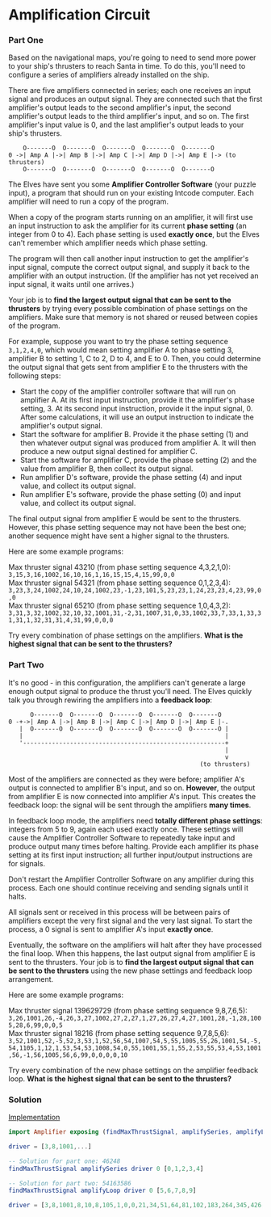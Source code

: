 # Amplification Circuit

### Part One

Based on the navigational maps, you're going to need to send more power to your ship's thrusters to reach Santa in time. To do this, you'll need to configure a series of amplifiers already installed on the ship.

There are five amplifiers connected in series; each one receives an input signal and produces an output signal. They are connected such that the first amplifier's output leads to the second amplifier's input, the second amplifier's output leads to the third amplifier's input, and so on. The first amplifier's input value is 0, and the last amplifier's output leads to your ship's thrusters.

```
    O-------O  O-------O  O-------O  O-------O  O-------O
0 ->| Amp A |->| Amp B |->| Amp C |->| Amp D |->| Amp E |-> (to thrusters)
    O-------O  O-------O  O-------O  O-------O  O-------O
```

The Elves have sent you some **Amplifier Controller Software** (your puzzle input), a program that should run on your existing Intcode computer. Each amplifier will need to run a copy of the program.

When a copy of the program starts running on an amplifier, it will first use an input instruction to ask the amplifier for its current **phase setting** (an integer from 0 to 4). Each phase setting is used **exactly once**, but the Elves can't remember which amplifier needs which phase setting.

The program will then call another input instruction to get the amplifier's input signal, compute the correct output signal, and supply it back to the amplifier with an output instruction. (If the amplifier has not yet received an input signal, it waits until one arrives.)

Your job is to **find the largest output signal that can be sent to the thrusters** by trying every possible combination of phase settings on the amplifiers. Make sure that memory is not shared or reused between copies of the program.

For example, suppose you want to try the phase setting sequence `3,1,2,4,0`, which would mean setting amplifier A to phase setting 3, amplifier B to setting 1, C to 2, D to 4, and E to 0. Then, you could determine the output signal that gets sent from amplifier E to the thrusters with the following steps:

- Start the copy of the amplifier controller software that will run on amplifier A. At its first input instruction, provide it the amplifier's phase setting, 3. At its second input instruction, provide it the input signal, 0. After some calculations, it will use an output instruction to indicate the amplifier's output signal.
- Start the software for amplifier B. Provide it the phase setting (1) and then whatever output signal was produced from amplifier A. It will then produce a new output signal destined for amplifier C.
- Start the software for amplifier C, provide the phase setting (2) and the value from amplifier B, then collect its output signal.
- Run amplifier D's software, provide the phase setting (4) and input value, and collect its output signal.
- Run amplifier E's software, provide the phase setting (0) and input value, and collect its output signal.

The final output signal from amplifier E would be sent to the thrusters. However, this phase setting sequence may not have been the best one; another sequence might have sent a higher signal to the thrusters.

Here are some example programs:

Max thruster signal 43210 (from phase setting sequence 4,3,2,1,0):  `3,15,3,16,1002,16,10,16,1,16,15,15,4,15,99,0,0`  
Max thruster signal 54321 (from phase setting sequence 0,1,2,3,4): `3,23,3,24,1002,24,10,24,1002,23,-1,23,101,5,23,23,1,24,23,23,4,23,99,0,0`  
Max thruster signal 65210 (from phase setting sequence 1,0,4,3,2): `3,31,3,32,1002,32,10,32,1001,31,-2,31,1007,31,0,33,1002,33,7,33,1,33,31,31,1,32,31,31,4,31,99,0,0,0`

Try every combination of phase settings on the amplifiers. **What is the highest signal that can be sent to the thrusters?**

### Part Two

It's no good - in this configuration, the amplifiers can't generate a large enough output signal to produce the thrust you'll need. The Elves quickly talk you through rewiring the amplifiers into a **feedback loop**:

```
      O-------O  O-------O  O-------O  O-------O  O-------O
0 -+->| Amp A |->| Amp B |->| Amp C |->| Amp D |->| Amp E |-.
   |  O-------O  O-------O  O-------O  O-------O  O-------O |
   |                                                        |
   '--------------------------------------------------------+
                                                            |
                                                            v
                                                     (to thrusters)
```

Most of the amplifiers are connected as they were before; amplifier A's output is connected to amplifier B's input, and so on. **However**, the output from amplifier E is now connected into amplifier A's input. This creates the feedback loop: the signal will be sent through the amplifiers **many times**.

In feedback loop mode, the amplifiers need **totally different phase settings**: integers from 5 to 9, again each used exactly once. These settings will cause the Amplifier Controller Software to repeatedly take input and produce output many times before halting. Provide each amplifier its phase setting at its first input instruction; all further input/output instructions are for signals.

Don't restart the Amplifier Controller Software on any amplifier during this process. Each one should continue receiving and sending signals until it halts.

All signals sent or received in this process will be between pairs of amplifiers except the very first signal and the very last signal. To start the process, a 0 signal is sent to amplifier A's input **exactly once**.

Eventually, the software on the amplifiers will halt after they have processed the final loop. When this happens, the last output signal from amplifier E is sent to the thrusters. Your job is to **find the largest output signal that can be sent to the thrusters** using the new phase settings and feedback loop arrangement.

Here are some example programs:

Max thruster signal 139629729 (from phase setting sequence 9,8,7,6,5): `3,26,1001,26,-4,26,3,27,1002,27,2,27,1,27,26,27,4,27,1001,28,-1,28,1005,28,6,99,0,0,5`  
Max thruster signal 18216 (from phase setting sequence 9,7,8,5,6): `3,52,1001,52,-5,52,3,53,1,52,56,54,1007,54,5,55,1005,55,26,1001,54,-5,54,1105,1,12,1,53,54,53,1008,54,0,55,1001,55,1,55,2,53,55,53,4,53,1001,56,-1,56,1005,56,6,99,0,0,0,0,10`

Try every combination of the new phase settings on the amplifier feedback loop. **What is the highest signal that can be sent to the thrusters?**

### Solution

[Implementation](../../src/Amplifier.elm)

```elm
import Amplifier exposing (findMaxThrustSignal, amplifySeries, amplifyLoop)

driver = [3,8,1001,...]

-- Solution for part one: 46248
findMaxThrustSignal amplifySeries driver 0 [0,1,2,3,4]

-- Solution for part two: 54163586
findMaxThrustSignal amplifyLoop driver 0 [5,6,7,8,9]
```

```elm
driver = [3,8,1001,8,10,8,105,1,0,0,21,34,51,64,81,102,183,264,345,426,99999,3,9,102,2,9,9,1001,9,4,9,4,9,99,3,9,101,4,9,9,102,5,9,9,1001,9,2,9,4,9,99,3,9,101,3,9,9,1002,9,5,9,4,9,99,3,9,102,3,9,9,101,3,9,9,1002,9,4,9,4,9,99,3,9,1002,9,3,9,1001,9,5,9,1002,9,5,9,101,3,9,9,4,9,99,3,9,102,2,9,9,4,9,3,9,101,1,9,9,4,9,3,9,1001,9,1,9,4,9,3,9,101,1,9,9,4,9,3,9,101,2,9,9,4,9,3,9,102,2,9,9,4,9,3,9,101,2,9,9,4,9,3,9,102,2,9,9,4,9,3,9,102,2,9,9,4,9,3,9,102,2,9,9,4,9,99,3,9,101,2,9,9,4,9,3,9,1001,9,1,9,4,9,3,9,1002,9,2,9,4,9,3,9,1001,9,1,9,4,9,3,9,1001,9,2,9,4,9,3,9,101,1,9,9,4,9,3,9,1002,9,2,9,4,9,3,9,102,2,9,9,4,9,3,9,1002,9,2,9,4,9,3,9,101,1,9,9,4,9,99,3,9,1002,9,2,9,4,9,3,9,102,2,9,9,4,9,3,9,102,2,9,9,4,9,3,9,101,1,9,9,4,9,3,9,101,2,9,9,4,9,3,9,101,2,9,9,4,9,3,9,1002,9,2,9,4,9,3,9,1001,9,1,9,4,9,3,9,1001,9,2,9,4,9,3,9,1002,9,2,9,4,9,99,3,9,1001,9,1,9,4,9,3,9,102,2,9,9,4,9,3,9,1002,9,2,9,4,9,3,9,101,2,9,9,4,9,3,9,101,2,9,9,4,9,3,9,1002,9,2,9,4,9,3,9,102,2,9,9,4,9,3,9,1002,9,2,9,4,9,3,9,1001,9,1,9,4,9,3,9,1001,9,1,9,4,9,99,3,9,1002,9,2,9,4,9,3,9,102,2,9,9,4,9,3,9,1001,9,2,9,4,9,3,9,101,2,9,9,4,9,3,9,102,2,9,9,4,9,3,9,1001,9,1,9,4,9,3,9,1002,9,2,9,4,9,3,9,1001,9,2,9,4,9,3,9,102,2,9,9,4,9,3,9,101,1,9,9,4,9,99]
```
